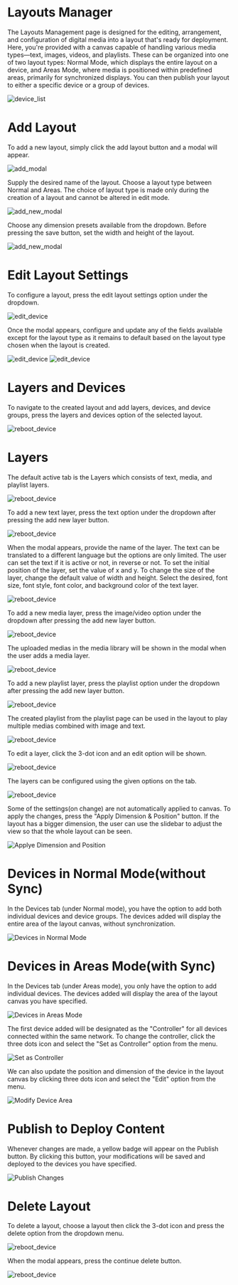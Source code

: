 # Layouts Manager

<div class="description">

The Layouts Management page is designed for the editing, arrangement, and configuration of digital media into a layout that's ready for deployment. Here, you're provided with a canvas capable of handling various media types—text, images, videos, and playlists. These can be organized into one of two layout types: Normal Mode, which displays the entire layout on a device, and Areas Mode, where media is positioned within predefined areas, primarily for synchronized displays. You can then publish your layout to either a specific device or a group of devices.

![device_list](/images/layouts/layoutsTab.png ":size=100%")

</div>

# Add Layout

<div class="description">

To add a new layout, simply click the add layout button and a modal will appear.

![add_modal](/images/layouts/layoutsAdd.png ":size=100%")

Supply the desired name of the layout. Choose a layout type between Normal and Areas. The choice of layout type is made only during the creation of a layout and cannot be altered in edit mode.

![add_new_modal](/images/layouts/layoutsAddModal1.png ":size=100%")

Choose any dimension presets available from the dropdown. Before pressing the save button, set the width and height of the layout.

![add_new_modal](/images/layouts/layoutsAddModal2.png ":size=100%")

</div>

# Edit Layout Settings

<div class="description">

To configure a layout, press the edit layout settings option under the dropdown.

![edit_device](/images/layouts/layoutsEdit.png ":size=100%")

Once the modal appears, configure and update any of the fields available except for the layout type as it remains to default based on the layout type chosen when the layout is created.

![edit_device](/images/layouts/layoutsEditModal1.png ":size=100%")
![edit_device](/images/layouts/layoutsEditModal2.png ":size=100%")

</div>

# Layers and Devices

<div class="description">

To navigate to the created layout and add layers, devices, and device groups, press the layers and devices option of the selected layout.

![reboot_device](/images/layouts/layoutsLayersDevices.png ":size=100%")

</div>

# Layers

<div class="description">
The default active tab is the Layers which consists of text, media, and playlist layers.

![reboot_device](/images/layouts/layoutsLayersDevicesTab.png ":size=100%")

To add a new text layer, press the text option under the dropdown after pressing the add new layer button.

![reboot_device](/images/layouts/layoutsLayersDeviceAddText.png ":size=100%")

When the modal appears, provide the name of the layer. The text can be translated to a different language but the options are only limited. The user can set the text if it is active or not, in reverse or not. To set the initial position of the layer, set the value of x and y. To change the size of the layer, change the default value of width and height. Select the desired, font size, font style, font color, and background color of the text layer. 

![reboot_device](/images/layouts/layoutsLayersDeviceAddModalText.png ":size=100%")

To add a new media layer, press the image/video option under the dropdown after pressing the add new layer button.

![reboot_device](/images/layouts/layoutsLayersDeviceAddMedia.png ":size=100%")

The uploaded medias in the media library will be shown in the modal when the user adds a media layer.

![reboot_device](/images/layouts/layoutsLayersDeviceAddModalMedia.png ":size=100%")

To add a new playlist layer, press the playlist option under the dropdown after pressing the add new layer button.

![reboot_device](/images/layouts/layoutsLayersDeviceAddPlaylist.png ":size=100%")

The created playlist from the playlist page can be used in the layout to play multiple medias combined with image and text.

![reboot_device](/images/layouts/layoutsLayersDeviceAddModalPlaylist.png ":size=100%")

To edit a layer, click the 3-dot icon and an edit option will be shown. 

![reboot_device](/images/layouts/layoutsLayersDeviceEditLayer.png ":size=100%")

The layers can be configured using the given options on the tab. 

![reboot_device](/images/layouts/layoutsLayerEditOptions.png ":size=100%")

Some of the settings(on change) are not automatically applied to canvas. To apply the changes, press the "Apply Dimension & Position" button. If the layout has a bigger dimension, the user can use the slidebar to adjust the view so that the whole layout can be seen.

![Applye Dimension and Position](/images/layouts/apply-dimension-and-position.png ":size=100%")


# Devices in Normal Mode(without Sync)

<div class="description">
In the Devices tab (under Normal mode), you have the option to add both individual devices and device groups. The devices added will display the entire area of the layout canvas, without synchronization.

![Devices in Normal Mode](/images/layouts/layoutsLayersDevicesTab2.png ":size=100%")
</div>

# Devices in Areas Mode(with Sync)

<div class="description">
In the Devices tab (under Areas mode), you only have the option to add individual devices. The devices added will display the area of the layout canvas you have specified.

![Devices in Areas Mode](/images/layouts/device-list-areas-mode.png ":size=100%")

The first device added will be designated as the "Controller" for all devices connected within the same network. To change the controller, click the three dots icon and select the "Set as Controller" option from the menu.

![Set as Controller](/images/layouts/set-as-controller.png ":size=100%")

We can also update the position and dimension of the device in the layout canvas by clicking three dots icon and select the "Edit" option from the menu.

![Modify Device Area](/images/layouts/modify-device-area.png ":size=100%")
</div>

# Publish to Deploy Content

<div class="description">

Whenever changes are made, a yellow badge will appear on the Publish button. By clicking this button, your modifications will be saved and deployed to the devices you have specified.

![Publish Changes](/images/layouts/publish-changes.png ":size=100%")

</div>

# Delete Layout

<div class="description">
To delete a layout, choose a layout then click the 3-dot icon and press the delete option from the dropdown menu.

![reboot_device](/images/layouts/layoutsDeleteLayout.png ":size=100%")

When the modal appears, press the continue delete button.

![reboot_device](/images/layouts/layoutsDeleteLayoutModal.png ":size=100%")
</div>
